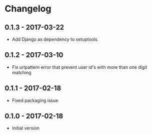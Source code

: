 # Changelog

## 0.1.3 - 2017-03-22

* Add Django as dependency to setuptools

## 0.1.2 - 2017-03-10

* Fix urlpattern error that prevent user id's with more than one digit matching

## 0.1.1 - 2017-02-18

* Fixed packaging issue

## 0.1.0 - 2017-02-18

* Initial version

